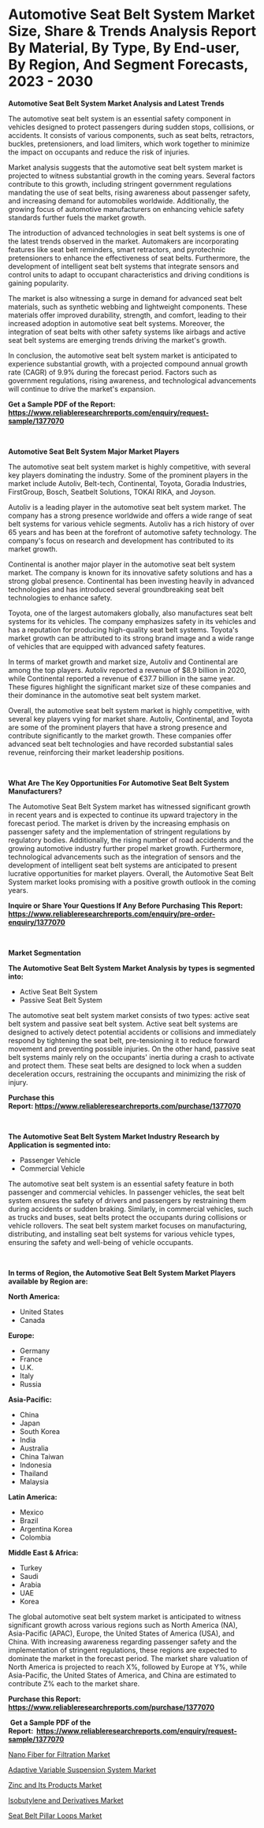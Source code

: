 <p><h1>Automotive Seat Belt System Market Size, Share & Trends Analysis Report By Material, By Type, By End-user, By Region, And Segment Forecasts, 2023 - 2030</h1></p><p><strong>Automotive Seat Belt System Market Analysis and Latest Trends</strong></p>
<p><p>The automotive seat belt system is an essential safety component in vehicles designed to protect passengers during sudden stops, collisions, or accidents. It consists of various components, such as seat belts, retractors, buckles, pretensioners, and load limiters, which work together to minimize the impact on occupants and reduce the risk of injuries.</p><p>Market analysis suggests that the automotive seat belt system market is projected to witness substantial growth in the coming years. Several factors contribute to this growth, including stringent government regulations mandating the use of seat belts, rising awareness about passenger safety, and increasing demand for automobiles worldwide. Additionally, the growing focus of automotive manufacturers on enhancing vehicle safety standards further fuels the market growth.</p><p>The introduction of advanced technologies in seat belt systems is one of the latest trends observed in the market. Automakers are incorporating features like seat belt reminders, smart retractors, and pyrotechnic pretensioners to enhance the effectiveness of seat belts. Furthermore, the development of intelligent seat belt systems that integrate sensors and control units to adapt to occupant characteristics and driving conditions is gaining popularity.</p><p>The market is also witnessing a surge in demand for advanced seat belt materials, such as synthetic webbing and lightweight components. These materials offer improved durability, strength, and comfort, leading to their increased adoption in automotive seat belt systems. Moreover, the integration of seat belts with other safety systems like airbags and active seat belt systems are emerging trends driving the market's growth.</p><p>In conclusion, the automotive seat belt system market is anticipated to experience substantial growth, with a projected compound annual growth rate (CAGR) of 9.9% during the forecast period. Factors such as government regulations, rising awareness, and technological advancements will continue to drive the market's expansion.</p></p>
<p><strong>Get a Sample PDF of the Report:&nbsp; <a href="https://www.reliableresearchreports.com/enquiry/request-sample/1377070">https://www.reliableresearchreports.com/enquiry/request-sample/1377070</a></strong></p>
<p>&nbsp;</p>
<p><strong>Automotive Seat Belt System Major Market Players</strong></p>
<p><p>The automotive seat belt system market is highly competitive, with several key players dominating the industry. Some of the prominent players in the market include Autoliv, Belt-tech, Continental, Toyota, Goradia Industries, FirstGroup, Bosch, Seatbelt Solutions, TOKAI RIKA, and Joyson.</p><p>Autoliv is a leading player in the automotive seat belt system market. The company has a strong presence worldwide and offers a wide range of seat belt systems for various vehicle segments. Autoliv has a rich history of over 65 years and has been at the forefront of automotive safety technology. The company's focus on research and development has contributed to its market growth.</p><p>Continental is another major player in the automotive seat belt system market. The company is known for its innovative safety solutions and has a strong global presence. Continental has been investing heavily in advanced technologies and has introduced several groundbreaking seat belt technologies to enhance safety.</p><p>Toyota, one of the largest automakers globally, also manufactures seat belt systems for its vehicles. The company emphasizes safety in its vehicles and has a reputation for producing high-quality seat belt systems. Toyota's market growth can be attributed to its strong brand image and a wide range of vehicles that are equipped with advanced safety features.</p><p>In terms of market growth and market size, Autoliv and Continental are among the top players. Autoliv reported a revenue of $8.9 billion in 2020, while Continental reported a revenue of €37.7 billion in the same year. These figures highlight the significant market size of these companies and their dominance in the automotive seat belt system market.</p><p>Overall, the automotive seat belt system market is highly competitive, with several key players vying for market share. Autoliv, Continental, and Toyota are some of the prominent players that have a strong presence and contribute significantly to the market growth. These companies offer advanced seat belt technologies and have recorded substantial sales revenue, reinforcing their market leadership positions.</p></p>
<p>&nbsp;</p>
<p><strong>What Are The Key Opportunities For Automotive Seat Belt System Manufacturers?</strong></p>
<p><p>The Automotive Seat Belt System market has witnessed significant growth in recent years and is expected to continue its upward trajectory in the forecast period. The market is driven by the increasing emphasis on passenger safety and the implementation of stringent regulations by regulatory bodies. Additionally, the rising number of road accidents and the growing automotive industry further propel market growth. Furthermore, technological advancements such as the integration of sensors and the development of intelligent seat belt systems are anticipated to present lucrative opportunities for market players. Overall, the Automotive Seat Belt System market looks promising with a positive growth outlook in the coming years.</p></p>
<p><strong>Inquire or Share Your Questions If Any Before Purchasing This Report: <a href="https://www.reliableresearchreports.com/enquiry/pre-order-enquiry/1377070">https://www.reliableresearchreports.com/enquiry/pre-order-enquiry/1377070</a></strong></p>
<p>&nbsp;</p>
<p><strong>Market Segmentation</strong></p>
<p><strong>The Automotive Seat Belt System Market Analysis by types is segmented into:</strong></p>
<p><ul><li>Active Seat Belt System</li><li>Passive Seat Belt System</li></ul></p>
<p><p>The automotive seat belt system market consists of two types: active seat belt system and passive seat belt system. Active seat belt systems are designed to actively detect potential accidents or collisions and immediately respond by tightening the seat belt, pre-tensioning it to reduce forward movement and preventing possible injuries. On the other hand, passive seat belt systems mainly rely on the occupants' inertia during a crash to activate and protect them. These seat belts are designed to lock when a sudden deceleration occurs, restraining the occupants and minimizing the risk of injury.</p></p>
<p><strong>Purchase this Report:&nbsp;<a href="https://www.reliableresearchreports.com/purchase/1377070">https://www.reliableresearchreports.com/purchase/1377070</a></strong></p>
<p>&nbsp;</p>
<p><strong>The Automotive Seat Belt System Market Industry Research by Application is segmented into:</strong></p>
<p><ul><li>Passenger Vehicle</li><li>Commercial Vehicle</li></ul></p>
<p><p>The automotive seat belt system is an essential safety feature in both passenger and commercial vehicles. In passenger vehicles, the seat belt system ensures the safety of drivers and passengers by restraining them during accidents or sudden braking. Similarly, in commercial vehicles, such as trucks and buses, seat belts protect the occupants during collisions or vehicle rollovers. The seat belt system market focuses on manufacturing, distributing, and installing seat belt systems for various vehicle types, ensuring the safety and well-being of vehicle occupants.</p></p>
<p>&nbsp;</p>
<p><strong>In terms of Region, the Automotive Seat Belt System Market Players available by Region are:</strong></p>
<p>
    <p> <strong> North America: </strong>
        <ul>
            <li>United States</li>
            <li>Canada</li>
        </ul>
        </p> 
    <p> <strong> Europe: </strong>
        <ul>
            <li>Germany</li>
            <li>France</li>
            <li>U.K.</li>
            <li>Italy</li>
            <li>Russia</li>
        </ul>
        </p> 
    <p> <strong> Asia-Pacific: </strong>
        <ul>
            <li>China</li>
            <li>Japan</li>
            <li>South Korea</li>
            <li>India</li>
            <li>Australia</li>
            <li>China Taiwan</li>
            <li>Indonesia</li>
            <li>Thailand</li>
            <li>Malaysia</li>
        </ul>
        </p> 
    <p> <strong> Latin America: </strong>
        <ul>
            <li>Mexico</li>
            <li>Brazil</li>
            <li>Argentina Korea</li>
            <li>Colombia</li>
        </ul>
        </p> 
    <p> <strong> Middle East & Africa: </strong>
        <ul>
            <li>Turkey</li>
            <li>Saudi</li>
            <li>Arabia</li>
            <li>UAE</li>
            <li>Korea</li>
        </ul>
    </p>
    </p>
<p><p>The global automotive seat belt system market is anticipated to witness significant growth across various regions such as North America (NA), Asia-Pacific (APAC), Europe, the United States of America (USA), and China. With increasing awareness regarding passenger safety and the implementation of stringent regulations, these regions are expected to dominate the market in the forecast period. The market share valuation of North America is projected to reach X%, followed by Europe at Y%, while Asia-Pacific, the United States of America, and China are estimated to contribute Z% each to the market share.</p></p>
<p><strong>Purchase this Report: <a href="https://www.reliableresearchreports.com/purchase/1377070">https://www.reliableresearchreports.com/purchase/1377070</a></strong></p>
<p>&nbsp;<strong>Get a Sample PDF of the Report:&nbsp;&nbsp;<a href="https://www.reliableresearchreports.com/enquiry/request-sample/1377070">https://www.reliableresearchreports.com/enquiry/request-sample/1377070</a></strong></p>
<p><strong></strong></p>
<p><p><a href="https://www.linkedin.com/pulse/nano-fiber-filtration-market-share-amp-new-trends-analysis-f4ike/">Nano Fiber for Filtration Market</a></p><p><a href="https://medium.com/@majorwalker1947/adaptive-variable-suspension-system-market-the-key-to-successful-business-strategy-forecast-till-b687c0eee703">Adaptive Variable Suspension System Market</a></p><p><a href="https://www.linkedin.com/pulse/zinc-its-products-market-size-share-amp-trends-analysis-ave8e/">Zinc and Its Products Market</a></p><p><a href="https://www.linkedin.com/pulse/isobutylene-derivatives-market-size-growth-forecast-zvlze/">Isobutylene and Derivatives Market</a></p><p><a href="https://medium.com/@oletawunsch/seat-belt-pillar-loops-market-share-evolution-and-market-growth-trends-2023-2030-636e80ce3b89">Seat Belt Pillar Loops Market</a></p></p>